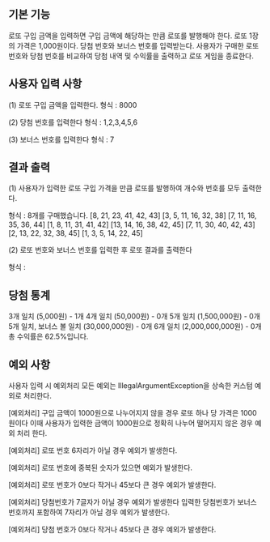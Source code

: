 ## 기본 기능
로또 구입 금액을 입력하면 구입 금액에 해당하는 만큼 로또를 발행해야 한다.
로또 1장의 가격은 1,000원이다.
당첨 번호와 보너스 번호를 입력받는다.
사용자가 구매한 로또 번호와 당첨 번호를 비교하여 당첨 내역 및 수익률을 출력하고 로또 게임을 종료한다.

## 사용자 입력 사항
(1) 
로또 구입 금액을 입력한다. 
형식 : 8000

(2) 
당첨 번호를 입력한다 
형식 : 1,2,3,4,5,6

(3) 
보너스 번호를 입력한다 
형식 : 7

## 결과 출력

(1)
사용자가 입력한 로또 구입 가격을 만큼 로또를 발행하여
개수와 번호를 모두 출력한다.

형식 :
8개를 구매했습니다.
[8, 21, 23, 41, 42, 43]
[3, 5, 11, 16, 32, 38]
[7, 11, 16, 35, 36, 44]
[1, 8, 11, 31, 41, 42]
[13, 14, 16, 38, 42, 45]
[7, 11, 30, 40, 42, 43]
[2, 13, 22, 32, 38, 45]
[1, 3, 5, 14, 22, 45]

(2)
로또 번호와 보너스 번호를 입력한 후 로또 결과를 출력한다

형식 :

당첨 통계
---
3개 일치 (5,000원) - 1개
4개 일치 (50,000원) - 0개
5개 일치 (1,500,000원) - 0개
5개 일치, 보너스 볼 일치 (30,000,000원) - 0개
6개 일치 (2,000,000,000원) - 0개
총 수익률은 62.5%입니다.

## 예외 사항
사용자 입력 시 예외처리 모든 예외는 IllegalArgumentException을 상속한 커스텀 예외로 처리한다. <br>

[예외처리] 구입 금액이 1000원으로 나누어지지 않을 경우
로또 하나 당 가격은 1000원이다 이때 사용자가 입력한 금액이 1000원으로 정확히 나누어 떨어지지 않은 경우 예외 처리 한다. <br>

[예외처리] 로또 번호 6자리가 아닐 경우 예외가 발생한다.

[예외처리] 로또 번호에 중복된 숫자가 있으면 예외가 발생한다.

[예외처리] 로또 번호가 0보다 작거나 45보다 큰 경우 예외가 발생한다.

[예외처리] 당첨번호가 7글자가 아닐 경우 예외가 발생한다
입력한 당첨번호가 보너스 번호까지 포함하여 7자리가 아닐 경우 예외가 발생한다.

[예외처리] 당첨 번호가 0보다 작거나 45보다 큰 경우 예외가 발생한다.